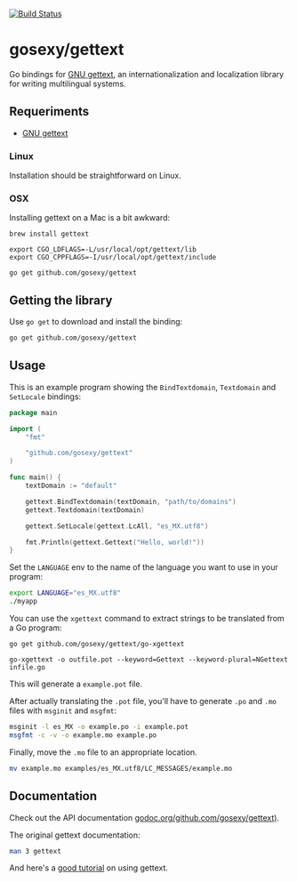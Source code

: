 [![Build Status][travis-image]][travis-url] 
# gosexy/gettext

Go bindings for [GNU gettext][1], an internationalization and localization
library for writing multilingual systems.

## Requeriments

* [GNU gettext][1]

### Linux

Installation should be straightforward on Linux.

### OSX

Installing gettext on a Mac is a bit awkward:

```
brew install gettext

export CGO_LDFLAGS=-L/usr/local/opt/gettext/lib
export CGO_CPPFLAGS=-I/usr/local/opt/gettext/include

go get github.com/gosexy/gettext
```

## Getting the library

Use `go get` to download and install the binding:

```sh
go get github.com/gosexy/gettext
```

## Usage

This is an example program showing the `BindTextdomain`, `Textdomain` and
`SetLocale` bindings:

```go
package main

import (
	"fmt"

	"github.com/gosexy/gettext"
)

func main() {
	textDomain := "default"

	gettext.BindTextdomain(textDomain, "path/to/domains")
	gettext.Textdomain(textDomain)

	gettext.SetLocale(gettext.LcAll, "es_MX.utf8")

	fmt.Println(gettext.Gettext("Hello, world!"))
}
```

Set the `LANGUAGE` env to the name of the language you want to use in your
program:

```sh
export LANGUAGE="es_MX.utf8"
./myapp
```

You can use the `xgettext` command to extract strings to be translated from a
Go program:

```
go get github.com/gosexy/gettext/go-xgettext

go-xgettext -o outfile.pot --keyword=Gettext --keyword-plural=NGettext infile.go
```

This will generate a `example.pot` file.

After actually translating the `.pot` file, you'll have to generate `.po` and
`.mo` files with `msginit` and `msgfmt`:

```sh
msginit -l es_MX -o example.po -i example.pot
msgfmt -c -v -o example.mo example.po
```

Finally, move the `.mo` file to an appropriate location.

```sh
mv example.mo examples/es_MX.utf8/LC_MESSAGES/example.mo
```

## Documentation

Check out the API documentation [godoc.org/github.com/gosexy/gettext)](http://godoc.org/github.com/gosexy/gettext).

The original gettext documentation:

```sh
man 3 gettext
```

And here's a [good tutorial][2] on using gettext.

[1]: http://www.gnu.org/software/gettext/
[2]: http://oriya.sarovar.org/docs/gettext_single.html


[travis-image]: https://travis-ci.org/gosexy/gettext.svg?branch=master
[travis-url]: https://travis-ci.org/gosexy/gettext
